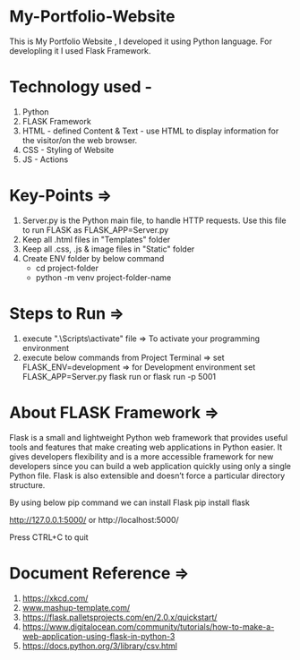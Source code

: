 # My-Portfolio-Website

This is My Portfolio Website , I developed it using Python language.
For developling it I used Flask Framework.

# Technology used -
1) Python 
2) FLASK Framework
3) HTML - defined Content & Text - use HTML to display information for the visitor/on the web browser.
4) CSS - Styling of Website
5) JS - Actions

# Key-Points =>
1) Server.py is the Python main file, to handle HTTP requests. Use this file to run FLASK as FLASK_APP=Server.py
2) Keep all .html files in "Templates" folder
3) Keep all .css, .js & image files in "Static" folder
4) Create ENV folder by below command
   - cd project-folder
   - python -m venv project-folder-name

# Steps to Run =>
1) execute ".\Scripts\activate" file	=> To activate your programming environment
2) execute below commands from Project Terminal =>
    set FLASK_ENV=development  => for Development environment
    set FLASK_APP=Server.py
    flask run   or    flask run -p 5001

# About FLASK Framework =>
Flask is a small and lightweight Python web framework that provides useful tools and features that make creating web applications in Python easier. It gives developers flexibility and is a more accessible framework for new developers since you can build a web application quickly using only a single Python file. Flask is also extensible and doesn’t force a particular directory structure.

By using below pip command we can install Flask 
	pip install flask


http://127.0.0.1:5000/
or
http://localhost:5000/

Press CTRL+C to quit

# Document Reference =>
1) https://xkcd.com/
2) www.mashup-template.com/
3) https://flask.palletsprojects.com/en/2.0.x/quickstart/	
4) https://www.digitalocean.com/community/tutorials/how-to-make-a-web-application-using-flask-in-python-3
5) https://docs.python.org/3/library/csv.html
